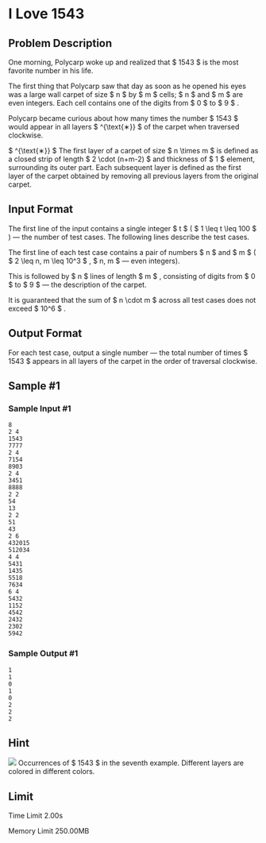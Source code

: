 # I Love 1543

## Problem Description

One morning, Polycarp woke up and realized that $ 1543 $ is the most favorite number in his life.

The first thing that Polycarp saw that day as soon as he opened his eyes was a large wall carpet of size $ n $ by $ m $ cells; $ n $ and $ m $ are even integers. Each cell contains one of the digits from $ 0 $ to $ 9 $ .

Polycarp became curious about how many times the number $ 1543 $ would appear in all layers $ ^{\text{∗}} $ of the carpet when traversed clockwise.

 $ ^{\text{∗}} $ The first layer of a carpet of size $ n \times m $ is defined as a closed strip of length $ 2 \cdot (n+m-2) $ and thickness of $ 1 $ element, surrounding its outer part. Each subsequent layer is defined as the first layer of the carpet obtained by removing all previous layers from the original carpet.

## Input Format

The first line of the input contains a single integer $ t $ ( $ 1 \leq t \leq 100 $ ) — the number of test cases. The following lines describe the test cases.

The first line of each test case contains a pair of numbers $ n $ and $ m $ ( $ 2 \leq n, m \leq 10^3 $ , $ n, m $ — even integers).

This is followed by $ n $ lines of length $ m $ , consisting of digits from $ 0 $ to $ 9 $ — the description of the carpet.

It is guaranteed that the sum of $ n \cdot m $ across all test cases does not exceed $ 10^6 $ .

## Output Format

For each test case, output a single number — the total number of times $ 1543 $ appears in all layers of the carpet in the order of traversal clockwise.

## Sample #1

### Sample Input #1

```
8
2 4
1543
7777
2 4
7154
8903
2 4
3451
8888
2 2
54
13
2 2
51
43
2 6
432015
512034
4 4
5431
1435
5518
7634
6 4
5432
1152
4542
2432
2302
5942
```

### Sample Output #1

```
1
1
0
1
0
2
2
2
```

## Hint

![](https://cdn.luogu.com.cn/upload/vjudge_pic/CF2036D/997bfe25a98d4cf2f508d78ff1490796ddf33705.png) Occurrences of $ 1543 $ in the seventh example. Different layers are colored in different colors.

## Limit



Time Limit
2.00s

Memory Limit
250.00MB